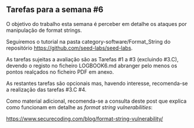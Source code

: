 ## Tarefas para a semana #6

O objetivo do trabalho esta semana é perceber em detalhe os ataques por manipulação de format strings.

Seguiremos o tutorial na pasta category-software/Format_String do repositório https://github.com/seed-labs/seed-labs.

As tarefas sujeitas a avaliação são as Tarefas #1 a #3 (excluindo #3.C), devendo o registo no ficheiro LOGBOOK6.md abranger pelo menos os pontos realçados no ficheiro PDF em anexo.

As restantes tarefas são opcionais mas, havendo interesse, recomenda-se a realização das tarefas #3.C #4.

Como material adicional, recomenda-se a consulta deste post que explica como funcionam em detalhe as *format string vulnerabilities*:

https://www.securecoding.com/blog/format-string-vulnerability/